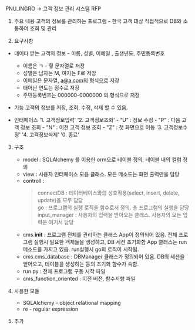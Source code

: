 PNU_INGRO -> 고객 정보 관리 시스템 RFP

1. 주요 내용
고객의 정보를 관리하는 프로그램 - 한국 고객 대상
직접적으로 DB와 소통하여 조회 및 관리


2. 요구사항
- 데이타
    받는 고객의 정보 - 이름, 성별, 이메일 , 출생년도, 주민등록번호
    * 이름은 ㄱ - 힣 문자열로 저장
    * 성별은 남자는 M, 여자는 F로 저장
    * 이메일은 문자열, a@a.com의 형식으로 저장
    * 태어난 연도는 정수로 저장
    * 주민등록번호는 000000-0000000 의 형식으로 저장

- 기능
    고객의 정보를 저장, 조회, 수정, 삭제 할 수 있음.

- 인터페이스
    '1. 고객정보입력'
    '2. 고객정보조회'
        - “U” : 정보 수정
        - "P" : 다음 고객 정보 조회
        - "N" : 이전 고객 정보 조회
        - "Z" : 첫 화면으로 이동
    '3. 고객정보수정'
    '4. 고객정보삭제'
    '0. 종료'


3. 구조
    * model : SQLAlchemy 를 이용한 orm으로 테이블 정의, 테이블 내의 컬럼 정의
    * view : 사용자 인터페이스 모음 클래스. 모든 메소드는 화면 출력만을 담당
    * controll : 
        > connectDB     : 데이터베이스와의 상호작용(select, insert, delete, update)을 모두 담당  
        > go            : 프로그램의 실행 로직을 함수로서 정의. 총 프로그램의 실행을 담당  
        > input_manager : 사용자의 입력을 받아오는 클래스. 사용자의 모든 입력은 여기서 담당  
    * cms.__init__ : 
            프로그램 전체를 관리하는 클래스 App이 정의되어 있음.
            전체 프로그램 실행시 필요한 객체들을 생성하고, DB 세션 초기화함
            App 클래스는 run 메소드를 가지고 있음. run실행시 go의 로직이 시작됨.
    * cms.cms_database : 
            DBManager 클래스가 정의되어 있음.
            DB의 세션을 얻어오고, 테이블을 생성하는 등의 초기화 함수가 속함.
    * run.py :
            전체 프로그램 구동 시작 파일
    * cms_function_oriented :
            이전 버전, 함수지향 파일


4. 사용한 모듈
    * SQLAlchemy - object relational mapping
    * re - regular expression


5. 추가
